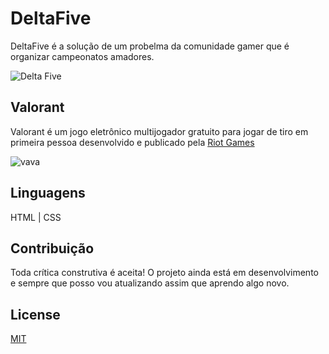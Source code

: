 # DeltaFive

DeltaFive é a solução de um probelma da comunidade gamer que é organizar campeonatos amadores.

![Delta Five](https://user-images.githubusercontent.com/83791891/117380407-ff42a680-aeaf-11eb-922d-825ffb224d56.gif)

## Valorant

Valorant é um jogo eletrônico multijogador gratuito para jogar de tiro em primeira pessoa desenvolvido e publicado pela [Riot Games](https://www.riotgames.com/pt-br)

![vava](https://user-images.githubusercontent.com/83791891/117380626-8859dd80-aeb0-11eb-9cd4-472834feb70a.gif)


## Linguagens

HTML | CSS

## Contribuição

Toda crítica construtiva é aceita!
O projeto ainda está em desenvolvimento e sempre que posso vou atualizando assim que aprendo algo novo.

## License
[MIT](https://choosealicense.com/licenses/mit/)
